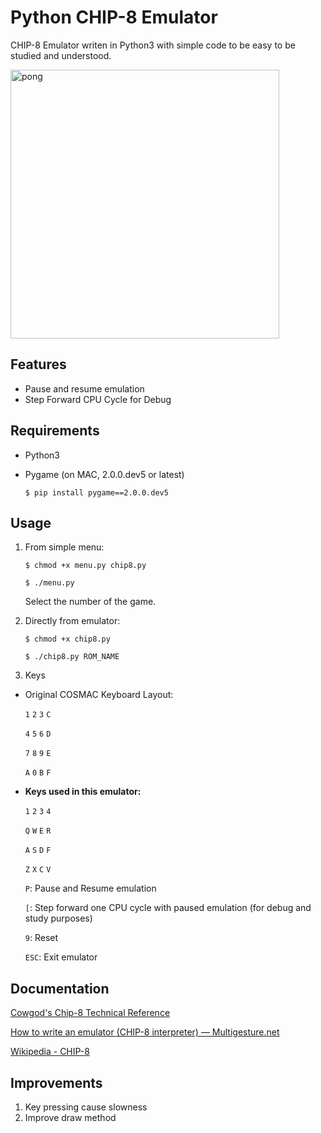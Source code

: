 # Python CHIP-8 Emulator

CHIP-8 Emulator writen in Python3 with simple code to be easy to be studied and understood.

<img width="430" alt="pong" src="https://github.com/cassianoperin/Chip8_Python3/blob/master/images/pong.png">

## Features
* Pause and resume emulation
* Step Forward CPU Cycle for Debug

## Requirements
- Python3
- Pygame (on MAC, 2.0.0.dev5 or latest)

	`$ pip install pygame==2.0.0.dev5`


## Usage

1. From simple menu:

	`$ chmod +x menu.py chip8.py`

	`$ ./menu.py`


	Select the number of the game.


2. Directly from emulator:

	`$ chmod +x chip8.py`

	`$ ./chip8.py ROM_NAME`

3. Keys
- Original COSMAC Keyboard Layout:

	`1` `2` `3` `C`

	`4` `5` `6` `D`

	`7` `8` `9` `E`

	`A` `0` `B` `F`

- **Keys used in this emulator:**

	`1` `2` `3` `4`

	`Q` `W` `E` `R`

	`A` `S` `D` `F`

	`Z` `X` `C` `V`

	`P`: Pause and Resume emulation
	
	`[`: Step forward one CPU cycle with paused emulation (for debug and study purposes)

	`9`: Reset

	`ESC`: Exit emulator

## Documentation
[Cowgod's Chip-8 Technical Reference](http://devernay.free.fr/hacks/chip8/C8TECH10.HTM#0.0)

[How to write an emulator (CHIP-8 interpreter) — Multigesture.net](http://www.multigesture.net/articles/how-to-write-an-emulator-chip-8-interpreter/)

[Wikipedia - CHIP-8](https://en.wikipedia.org/wiki/CHIP-8)

## Improvements
1. Key pressing cause slowness
2. Improve draw method

